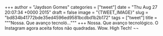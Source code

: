 
+++
author = "Jaydson Gomes"
categories = ["tweet"]
date = "Thu Aug 27 20:07:34 +0000 2015"
draft = false
image = "{TWEET_IMAGE}"
slug = "bd834b41772bde35ed4596ed9581bcdbd1b2b172"
tags = ["tweet"]
title = """Nossa. Que avanço tecnoló..."""
+++
Nossa. Que avanço tecnológico. O Instagram agora aceita fotos não quadradas. Wow. High Tech! ¬¬
